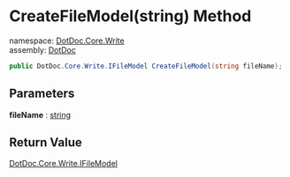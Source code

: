 ﻿# CreateFileModel\(string\) Method

namespace: [DotDoc\.Core\.Write](../../DotDoc.Core.Write.md)<br />
assembly: [DotDoc](../../../DotDoc.md)



```csharp
public DotDoc.Core.Write.IFileModel CreateFileModel(string fileName);
```

## Parameters

__fileName__ : [string](https://docs.microsoft.com/ja-jp/dotnet/api/System.String)



## Return Value

[DotDoc\.Core\.Write\.IFileModel](../../../DotDoc/DotDoc.Core.Write/IFileModel.md)




